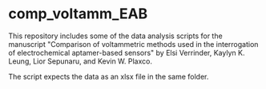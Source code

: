 # comp_voltamm_EAB
This repository includes some of the data analysis scripts for the manuscript "Comparison of voltammetric methods used in the interrogation of  electrochemical aptamer-based sensors" by Elsi Verrinder, Kaylyn K. Leung, Lior Sepunaru, and Kevin W. Plaxco.

The script expects the data as an xlsx file in the same folder.
